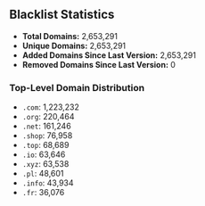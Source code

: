 ## Blacklist Statistics

- **Total Domains:** 2,653,291
- **Unique Domains:** 2,653,291
- **Added Domains Since Last Version:** 2,653,291
- **Removed Domains Since Last Version:** 0

### Top-Level Domain Distribution

-  `.com`: 1,223,232
-  `.org`: 220,464
-  `.net`: 161,246
-  `.shop`: 76,958
-  `.top`: 68,689
-  `.io`: 63,646
-  `.xyz`: 63,538
-  `.pl`: 48,601
-  `.info`: 43,934
-  `.fr`: 36,076
